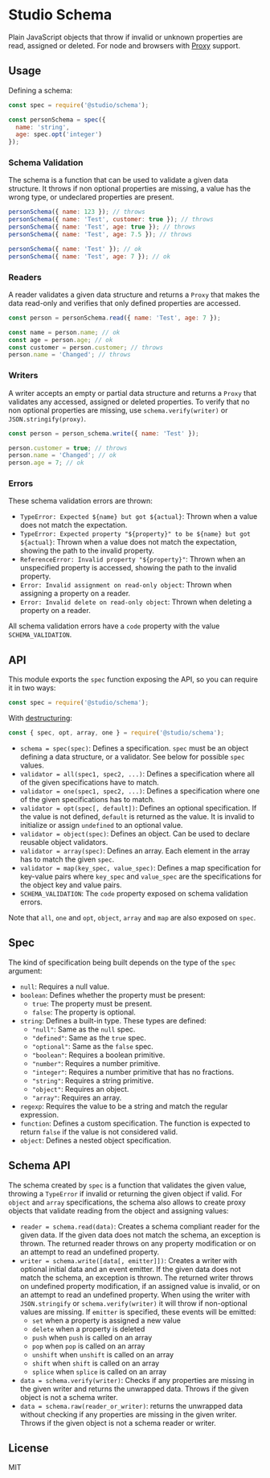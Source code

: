 # Studio Schema

Plain JavaScript objects that throw if invalid or unknown properties are read,
assigned or deleted. For node and browsers with [Proxy][1] support.

## Usage

Defining a schema:

```js
const spec = require('@studio/schema');

const personSchema = spec({
  name: 'string',
  age: spec.opt('integer')
});
```

### Schema Validation

The schema is a function that can be used to validate a given data structure.
It throws if non optional properties are missing, a value has the wrong type,
or undeclared properties are present.

```js
personSchema({ name: 123 }); // throws
personSchema({ name: 'Test', customer: true }); // throws
personSchema({ name: 'Test', age: true }); // throws
personSchema({ name: 'Test', age: 7.5 }); // throws

personSchema({ name: 'Test' }); // ok
personSchema({ name: 'Test', age: 7 }); // ok
```

### Readers

A reader validates a given data structure and returns a `Proxy` that makes the
data read-only and verifies that only defined properties are accessed.

```js
const person = personSchema.read({ name: 'Test', age: 7 });

const name = person.name; // ok
const age = person.age; // ok
const customer = person.customer; // throws
person.name = 'Changed'; // throws
```

### Writers

A writer accepts an empty or partial data structure and returns a `Proxy` that
validates any accessed, assigned or deleted properties. To verify that no non
optional properties are missing, use `schema.verify(writer)` or
`JSON.stringify(proxy)`.

```js
const person = person_schema.write({ name: 'Test' });

person.customer = true; // throws
person.name = 'Changed'; // ok
person.age = 7; // ok
```

### Errors

These schema validation errors are thrown:

- `TypeError: Expected ${name} but got ${actual}`: Thrown when a value does not
  match the expectation.
- `TypeError: Expected property "${property}" to be ${name} but got ${actual}`:
  Thrown when a value does not match the expectation, showing the path to the
  invalid property.
- `ReferenceError: Invalid property "${property}"`: Thrown when an unspecified
  property is accessed, showing the path to the invalid property.
- `Error: Invalid assignment on read-only object`: Thrown when assigning a
  property on a reader.
- `Error: Invalid delete on read-only object`: Thrown when deleting a property
  on a reader.

All schema validation errors have a `code` property with the value
`SCHEMA_VALIDATION`.

## API

This module exports the `spec` function exposing the API, so you can require it
in two ways:

```js
const spec = require('@studio/schema');
```

With [destructuring][2]:

```js
const { spec, opt, array, one } = require('@studio/schema');
```

- `schema = spec(spec)`: Defines a specification. `spec` must be an object
  defining a data structure, or a validator. See below for possible `spec`
  values.
- `validator = all(spec1, spec2, ...)`: Defines a specification where all of
  the given specifications have to match.
- `validator = one(spec1, spec2, ...)`: Defines a specification where one of
  the given specifications has to match.
- `validator = opt(spec[, default])`: Defines an optional specification. If the
  value is not defined, `default` is returned as the value. It is invalid to
  initialize or assign `undefined` to an optional value.
- `validator = object(spec)`: Defines an object. Can be used to declare
  reusable object validators.
- `validator = array(spec)`: Defines an array. Each element in the array has to
  match the given `spec`.
- `validator = map(key_spec, value_spec)`: Defines a map specification for
  key-value pairs where `key_spec` and `value_spec` are the specifications for
  the object key and value pairs.
- `SCHEMA_VALIDATION`: The `code` property exposed on schema validation errors.

Note that `all`, `one` and `opt`, `object`, `array` and `map` are also exposed
on `spec`.

## Spec

The kind of specification being built depends on the type of the `spec`
argument:

- `null`: Requires a null value.
- `boolean`: Defines whether the property must be present:
    - `true`: The property must be present.
    - `false`: The property is optional.
- `string`: Defines a built-in type. These types are defined:
    - `"null"`: Same as the `null` spec.
    - `"defined"`: Same as the `true` spec.
    - `"optional"`: Same as the `false` spec.
    - `"boolean"`: Requires a boolean primitive.
    - `"number"`: Requires a number primitive.
    - `"integer"`: Requires a number primitive that has no fractions.
    - `"string"`: Requires a string primitive.
    - `"object"`: Requires an object.
    - `"array"`: Requires an array.
- `regexp`: Requires the value to be a string and match the regular expression.
- `function`: Defines a custom specification. The function is expected to
  return `false` if the value is not considered valid.
- `object`: Defines a nested object specification.

## Schema API

The schema created by `spec` is a function that validates the given value,
throwing a `TypeError` if invalid or returning the given object if valid. For
`object` and `array` specifications, the schema also allows to create proxy
objects that validate reading from the object and assigning values:

- `reader = schema.read(data)`: Creates a schema compliant reader for the given
  data. If the given data does not match the schema, an exception is thrown.
  The returned reader throws on any property modification or on an attempt to
  read an undefined property.
- `writer = schema.write([data[, emitter]])`: Creates a writer with optional
  initial data and an event emitter. If the given data does not match the
  schema, an exception is thrown. The returned writer throws on undefined
  property modification, if an assigned value is invalid, or on an attempt to
  read an undefined property. When using the writer with `JSON.stringify` or
  `schema.verify(writer)` it will throw if non-optional values are missing. If
  `emitter` is specified, these events will be emitted:
    - `set` when a property is assigned a new value
    - `delete` when a property is deleted
    - `push` when `push` is called on an array
    - `pop` when `pop` is called on an array
    - `unshift` when `unshift` is called on an array
    - `shift` when `shift` is called on an array
    - `splice` when `splice` is called on an array
- `data = schema.verify(writer)`: Checks if any properties are missing in the
  given writer and returns the unwrapped data. Throws if the given object is
  not a schema writer.
- `data = schema.raw(reader_or_writer)`: returns the unwrapped data without
  checking if any properties are missing in the given writer. Throws if the
  given object is not a schema reader or writer.


## License

MIT

[1]: https://developer.mozilla.org/en-US/docs/Web/JavaScript/Reference/Global_Objects/Proxy
[2]: https://developer.mozilla.org/en-US/docs/Web/JavaScript/Reference/Operators/Destructuring_assignment
